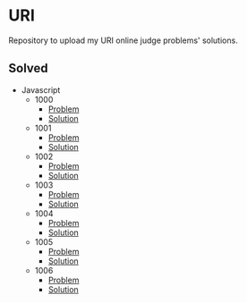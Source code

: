 # URI

Repository to upload my URI online judge problems' solutions.

<!-- - [Solved](#solved) -->
<!-- - [Tried](#tried) -->

## Solved

- Javascript
  - 1000
    - [Problem](https://www.urionlinejudge.com.br/judge/en/problems/view/1000)
    - [Solution](./JavaScript/1000.js)
  - 1001
    - [Problem](https://www.urionlinejudge.com.br/judge/en/problems/view/1001)
    - [Solution](./JavaScript/1001.js)
  - 1002
    - [Problem](https://www.urionlinejudge.com.br/judge/en/problems/view/1002)
    - [Solution](./JavaScript/1002.js)
  - 1003
    - [Problem](https://www.urionlinejudge.com.br/judge/en/problems/view/1003)
    - [Solution](./JavaScript/1003.js)
  - 1004
    - [Problem](https://www.urionlinejudge.com.br/judge/en/problems/view/1004)
    - [Solution](./JavaScript/1004.js)
  - 1005
    - [Problem](https://www.urionlinejudge.com.br/judge/en/problems/view/1005)
    - [Solution](./JavaScript/1005.js)
  - 1006
    - [Problem](https://www.urionlinejudge.com.br/judge/en/problems/view/1006)
    - [Solution](./JavaScript/1006.js)

<!-- ## Tried -->
